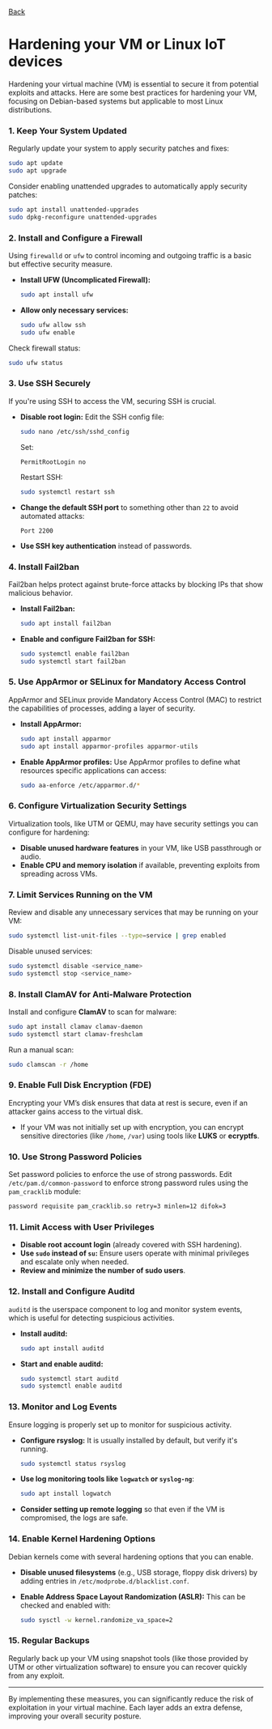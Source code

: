 [Back](./eduscation.md)

# Hardening your VM or Linux IoT devices

Hardening your virtual machine (VM) is essential to secure it from potential exploits and attacks. Here are some best practices for hardening your VM, focusing on Debian-based systems but applicable to most Linux distributions.

### 1. **Keep Your System Updated**
Regularly update your system to apply security patches and fixes:
```bash
sudo apt update
sudo apt upgrade
```
Consider enabling unattended upgrades to automatically apply security patches:
```bash
sudo apt install unattended-upgrades
sudo dpkg-reconfigure unattended-upgrades
```

### 2. **Install and Configure a Firewall**
Using `firewalld` or `ufw` to control incoming and outgoing traffic is a basic but effective security measure.

- **Install UFW (Uncomplicated Firewall):**
   ```bash
   sudo apt install ufw
   ```
- **Allow only necessary services:**
   ```bash
   sudo ufw allow ssh
   sudo ufw enable
   ```

Check firewall status:
```bash
sudo ufw status
```

### 3. **Use SSH Securely**
If you're using SSH to access the VM, securing SSH is crucial.

- **Disable root login:**
  Edit the SSH config file:
  ```bash
  sudo nano /etc/ssh/sshd_config
  ```
  Set:
  ```
  PermitRootLogin no
  ```
  Restart SSH:
  ```bash
  sudo systemctl restart ssh
  ```

- **Change the default SSH port** to something other than `22` to avoid automated attacks:
  ```
  Port 2200
  ```

- **Use SSH key authentication** instead of passwords.

### 4. **Install Fail2ban**
Fail2ban helps protect against brute-force attacks by blocking IPs that show malicious behavior.

- **Install Fail2ban:**
   ```bash
   sudo apt install fail2ban
   ```

- **Enable and configure Fail2ban for SSH:**
   ```bash
   sudo systemctl enable fail2ban
   sudo systemctl start fail2ban
   ```

### 5. **Use AppArmor or SELinux for Mandatory Access Control**
AppArmor and SELinux provide Mandatory Access Control (MAC) to restrict the capabilities of processes, adding a layer of security.

- **Install AppArmor:**
   ```bash
   sudo apt install apparmor
   sudo apt install apparmor-profiles apparmor-utils
   ```

- **Enable AppArmor profiles:**
   Use AppArmor profiles to define what resources specific applications can access:
   ```bash
   sudo aa-enforce /etc/apparmor.d/*
   ```

### 6. **Configure Virtualization Security Settings**
Virtualization tools, like UTM or QEMU, may have security settings you can configure for hardening:

- **Disable unused hardware features** in your VM, like USB passthrough or audio.
- **Enable CPU and memory isolation** if available, preventing exploits from spreading across VMs.

### 7. **Limit Services Running on the VM**
Review and disable any unnecessary services that may be running on your VM:
```bash
sudo systemctl list-unit-files --type=service | grep enabled
```
Disable unused services:
```bash
sudo systemctl disable <service_name>
sudo systemctl stop <service_name>
```

### 8. **Install ClamAV for Anti-Malware Protection**
Install and configure **ClamAV** to scan for malware:

```bash
sudo apt install clamav clamav-daemon
sudo systemctl start clamav-freshclam
```

Run a manual scan:
```bash
sudo clamscan -r /home
```

### 9. **Enable Full Disk Encryption (FDE)**
Encrypting your VM’s disk ensures that data at rest is secure, even if an attacker gains access to the virtual disk.

- If your VM was not initially set up with encryption, you can encrypt sensitive directories (like `/home`, `/var`) using tools like **LUKS** or **ecryptfs**.

### 10. **Use Strong Password Policies**
Set password policies to enforce the use of strong passwords. Edit `/etc/pam.d/common-password` to enforce strong password rules using the `pam_cracklib` module:

```bash
password requisite pam_cracklib.so retry=3 minlen=12 difok=3
```

### 11. **Limit Access with User Privileges**
- **Disable root account login** (already covered with SSH hardening).
- **Use `sudo` instead of `su`:** Ensure users operate with minimal privileges and escalate only when needed.
- **Review and minimize the number of sudo users**.

### 12. **Install and Configure Auditd**
`auditd` is the userspace component to log and monitor system events, which is useful for detecting suspicious activities.

- **Install auditd:**
   ```bash
   sudo apt install auditd
   ```
- **Start and enable auditd:**
   ```bash
   sudo systemctl start auditd
   sudo systemctl enable auditd
   ```

### 13. **Monitor and Log Events**
Ensure logging is properly set up to monitor for suspicious activity.

- **Configure rsyslog:** It is usually installed by default, but verify it's running.
  ```bash
  sudo systemctl status rsyslog
  ```

- **Use log monitoring tools like `logwatch` or `syslog-ng`**:
   ```bash
   sudo apt install logwatch
   ```

- **Consider setting up remote logging** so that even if the VM is compromised, the logs are safe.

### 14. **Enable Kernel Hardening Options**
Debian kernels come with several hardening options that you can enable.

- **Disable unused filesystems** (e.g., USB storage, floppy disk drivers) by adding entries in `/etc/modprobe.d/blacklist.conf`.

- **Enable Address Space Layout Randomization (ASLR):**
   This can be checked and enabled with:
   ```bash
   sudo sysctl -w kernel.randomize_va_space=2
   ```

### 15. **Regular Backups**
Regularly back up your VM using snapshot tools (like those provided by UTM or other virtualization software) to ensure you can recover quickly from any exploit.

---

By implementing these measures, you can significantly reduce the risk of exploitation in your virtual machine. Each layer adds an extra defense, improving your overall security posture.
